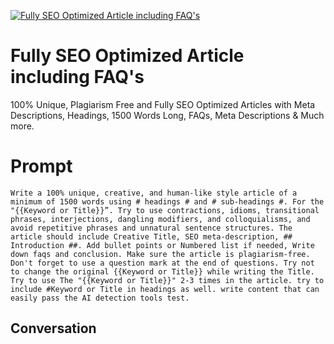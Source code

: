 
[![Fully SEO Optimized Article including FAQ's](https://flow-prompt-covers.s3.us-west-1.amazonaws.com/icon/Lofi/i8.png)]()
# Fully SEO Optimized Article including FAQ's 
100% Unique, Plagiarism Free and Fully SEO Optimized Articles with Meta Descriptions, Headings, 1500 Words Long, FAQs, Meta Descriptions & Much more.

# Prompt

```
Write a 100% unique, creative, and human-like style article of a minimum of 1500 words using # headings # and # sub-headings #. For the "{{Keyword or Title}}”. Try to use contractions, idioms, transitional phrases, interjections, dangling modifiers, and colloquialisms, and avoid repetitive phrases and unnatural sentence structures. The article should include Creative Title, SEO meta-description, ## Introduction ##. Add bullet points or Numbered list if needed, Write down faqs and conclusion. Make sure the article is plagiarism-free. Don't forget to use a question mark at the end of questions. Try not to change the original {{Keyword or Title}} while writing the Title. Try to use The "{{Keyword or Title}}" 2-3 times in the article. try to include #Keyword or Title in headings as well. write content that can easily pass the AI detection tools test. 
```

## Conversation




